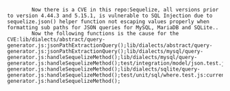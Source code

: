
            Now there is a CVE in this repo:Sequelize, all versions prior to version 4.44.3 and 5.15.1, is vulnerable to SQL Injection due to sequelize.json() helper function not escaping values properly when formatting sub paths for JSON queries for MySQL, MariaDB and SQLite..
            Now the following functions is the cause for the CVE:lib/dialects/abstract/query-generator.js:jsonPathExtractionQuery();lib/dialects/abstract/query-generator.js:jsonPathExtractionQuery();lib/dialects/mysql/query-generator.js:handleSequelizeMethod();lib/dialects/mysql/query-generator.js:handleSequelizeMethod();test/integration/model/json.test.js:this.sequelize.json();lib/dialects/sqlite/query-generator.js:handleSequelizeMethod();lib/dialects/sqlite/query-generator.js:handleSequelizeMethod();test/unit/sql/where.test.js:current.literal();test/unit/sql/where.test.js:current.literal();lib/dialects/mariadb/query-generator.js:handleSequelizeMethod();
            